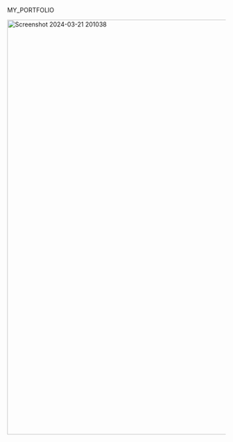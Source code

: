 MY_PORTFOLIO

<img width="955" alt="Screenshot 2024-03-21 201038" src="https://github.com/manju-20/My_Portfolio/assets/120158388/964bf982-0218-43ed-a963-2b0fc1964752">
